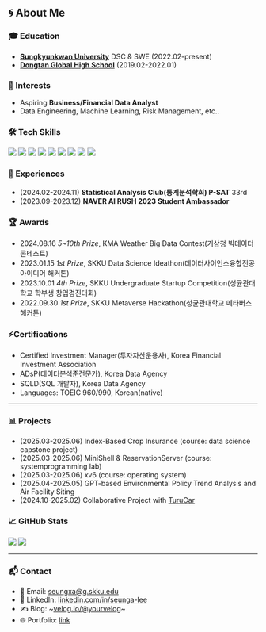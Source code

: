 ## 🌀 About Me 

### 🎓 Education
- **[Sungkyunkwan University](https://www.skku.edu/skku/index.do)** DSC & SWE (2022.02-present)
- **[Dongtan Global High School](https://www.dtg.hs.kr/sys/)** (2019.02-2022.01)

### 🧩 Interests
- Aspiring <strong>Business/Financial Data Analyst</strong>
- Data Engineering, Machine Learning, Risk Management, etc..

### 🛠 Tech Skills
<p>
  <img src="https://img.shields.io/badge/Python-3776AB?logo=python&logoColor=white"/>
  <img src="https://img.shields.io/badge/Pandas-150458?logo=pandas&logoColor=white"/>
  <img src="https://img.shields.io/badge/R-276DC3?style=flat&logo=r&logoColor=white"/>
  <img src="https://img.shields.io/badge/Numpy-013243?logo=numpy&logoColor=white"/>
  <img src="https://img.shields.io/badge/Scikit Learn-F7931E?logo=scikitlearn&logoColor=white"/>
  <img src="https://img.shields.io/badge/SQL-336791?logo=postgresql&logoColor=white"/>
  <img src="https://img.shields.io/badge/Tableau-E97627?logo=Tableau&logoColor=white"/>
  <img src="https://img.shields.io/badge/C-00599C?style=flat&logo=c&logoColor=white"/>
  <img src="https://img.shields.io/badge/PyTorch-EE4C2C?style=flat&logo=pytorch&logoColor=white"/>
</p>

### 🚀 Experiences
- (2024.02-2024.11) **Statistical Analysis Club(통계분석학회) P-SAT** 33rd
- (2023.09-2023.12) **NAVER AI RUSH 2023 Student Ambassador**

### 🏆 Awards
- 2024.08.16 *5~10th Prize*, KMA Weather Big Data Contest(기상청 빅데이터 콘테스트)
- 2023.01.15 *1st Prize*, SKKU Data Science Ideathon(데이터사이언스융합전공 아이디어 해커톤)
- 2023.10.01 *4th Prize*, SKKU Undergraduate Startup Competition(성균관대학교 학부생 창업경진대회)
- 2022.09.30 *1st Prize*, SKKU Metaverse Hackathon(성균관대학교 메타버스 해커톤)

### ⚡Certifications
- Certified Investment Manager(투자자산운용사), Korea Financial Investment Association
- ADsP(데이터분석준전문가), Korea Data Agency
- SQLD(SQL 개발자), Korea Data Agency
- Languages: TOEIC 960/990, Korean(native)

---

### 📊 Projects
- (2025.03-2025.06) Index-Based Crop Insurance (course: data science capstone project)
- (2025.03-2025.06) MiniShell & ReservationServer (course: systemprogramming lab)
- (2025.03-2025.06) xv6 (course: operating system)
- (2025.04-2025.05) GPT-based Environmental Policy Trend Analysis and Air Facility Siting
- (2024.10-2025.02) Collaborative Project with [TuruCar](https://www.peoplecar.co.kr/)

### 📈 GitHub Stats
<p align="left">
  <img src="https://github-readme-stats-git-master-seungxas-projects.vercel.app/api?username=seungxa&show_icons=true&theme=transparent" />
  <img src="https://github-readme-stats-git-master-seungxas-projects.vercel.app/api/top-langs/?username=seungxa&layout=compact&theme=transparent" />
</p>

---

### 📬 Contact

- 📧 Email: seungxa@g.skku.edu  
- 💼 LinkedIn: [linkedin.com/in/seunga-lee](https://www.linkedin.com/in/seunga-lee-26633027b/)  
- ✍️ Blog: ~[velog.io/@yourvelog](https://velog.io/@yourvelog)~
- 🌐 Portfolio: [link](https://drive.google.com/file/d/163A-1CEG6nfZzmJAU-1ycaFUvaekGLJK/view?usp=drive_link)
